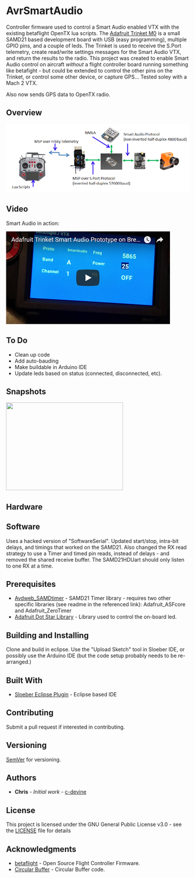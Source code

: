 # AvrSmartAudio

Controller firmware used to control a Smart Audio enabled VTX with the existing betaflight OpenTX lua scripts. The [Adafruit Trinket M0](https://www.adafruit.com/product/3500) is a small SAMD21 based development board with USB (easy programming), multiple GPIO pins, and a couple of leds. The Trinket is used to receive the S.Port telemetry, create read/write settings messages for the Smart Audio VTX, and return the results to the radio. This project was created to enable Smart Audio control on aircraft _without_ a flight controller board running something like betafight - but could be extended to control the other pins on the Trinket, or control some other device, or capture GPS... Tested soley with a Mach 2 VTX.

Also now sends GPS data to OpenTX radio.

## Overview

<img src="https://raw.githubusercontent.com/c-devine/AvrSmartAudio/snapshots/assets/img/overview.png?raw=true">


## Video
Smart Audio in action:

[![Demo](https://raw.githubusercontent.com/c-devine/AvrSmartAudio/snapshots/assets/img/youtube-prototype.png?raw=true)](https://www.youtube.com/watch?v=tcKi-m7yl1k "Adafruit Trinket Smart Audio Prototype on Breadboard")


## To Do
* Clean up code
* Add auto-bauding
* Make buildable in Arduino IDE
* Update leds based on status (connected, disconnected, etc).

## Snapshots
<img src="https://raw.githubusercontent.com/c-devine/AvrSmartAudio/snapshots/assets/img/radio-gps.png?raw=true" width="320" height="240">


## Hardware


## Software 
Uses a hacked version of "SoftwareSerial".  Updated start/stop, intra-bit delays, and timings that worked on the SAMD21. Also changed the RX read strategy to use a Timer and timed pin reads, instead of delays - and removed the shared receive buffer.  The SAMD21HDUart should only listen to one RX at a time.


## Prerequisites
* [Avdweb_SAMDtimer](http://www.avdweb.nl/arduino/libraries/samd21-timer.html) - SAMD21 Timer library - requires two other specific libraries (see readme in the referenced link):  Adafruit\_ASFcore and Adafruit_ZeroTimer
* [Adafruit Dot Star Library](https://github.com/adafruit/Adafruit_DotStar) - Library used to control the on-board led.


## Building and Installing
Clone and build in eclipse. Use the "Upload Sketch" tool in Sloeber IDE, or possibly use the Arduino IDE (but the code setup probably needs to be re-arranged.) 

## Built With

* [Sloeber Eclipse Plugin](https://github.com/Sloeber/arduino-eclipse-plugin) - Eclipse based IDE

## Contributing

Submit a pull request if interested in contributing.

## Versioning

[SemVer](http://semver.org/) for versioning.

## Authors

* **Chris** - *Initial work* - [c-devine](https://github.com/c-devine)


## License

This project is licensed under the GNU General Public License v3.0 - see the [LICENSE](LICENSE) file for details

## Acknowledgments

* [betaflight](https://github.com/betaflight/betaflight) - Open Source Flight Controller Firmware.
* [Circular Buffer](https://github.com/rlogiacco/CircularBuffer) - Circular Buffer code.
